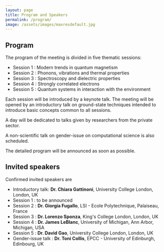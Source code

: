 ```yaml
---
layout: page
title: Program and Speakers
permalink: /program/
image: /assets/images/maxresdefault.jpg
---
```

## Program 
<b></b>

The program of the meeting is divided in five thematic sessions:

* Session 1 : Modern trends in quantum magnetism
* Session 2 : Phonons, vibrations and thermal properties
* Session 3 : Spectroscopy and dielectric properties
* Session 4 : Strongly correlated electrons
* Session 5 : Quantum systems in interaction with the environment

Each session will be introduced by a keynote talk. 
The meeting will be opened by an introductory talk on ground-state techniques intended to introduce basic concepts common to all sessions.

A day will be dedicated to talks given by researchers from the private sector. 

A non-scientific talk on gender-issue on computational science is also scheduled.

The detailed program will be announced as soon as possible.

## Invited speakers
<b></b>

Confirmed invited speakers are

* Introductory talk: **Dr. Chiara Gattinoni**, University College London, London, UK 
* Session 1 : to be announced
* Session 2 : **Dr. Giorgia Fugallo**, LSI - Ecole Polytechnique, Palaiseau, France
* Session 3 : **Dr. Lorenzo Sponza**, King's College London, London, UK
* Session 4 : **Dr. James LeBlanc**, University of Michigan, Ann Arbor, Michigan, USA
* Session 5 : **Dr. David Gao**, University College London, London, UK
* Gender-issue talk : **Dr. Toni Collis**, EPCC - University of Edinburgh, Edinbourg, UK
